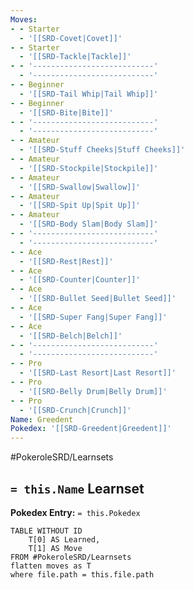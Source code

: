```yaml
---
Moves:
- - Starter
  - '[[SRD-Covet|Covet]]'
- - Starter
  - '[[SRD-Tackle|Tackle]]'
- - '---------------------------'
  - '---------------------------'
- - Beginner
  - '[[SRD-Tail Whip|Tail Whip]]'
- - Beginner
  - '[[SRD-Bite|Bite]]'
- - '---------------------------'
  - '---------------------------'
- - Amateur
  - '[[SRD-Stuff Cheeks|Stuff Cheeks]]'
- - Amateur
  - '[[SRD-Stockpile|Stockpile]]'
- - Amateur
  - '[[SRD-Swallow|Swallow]]'
- - Amateur
  - '[[SRD-Spit Up|Spit Up]]'
- - Amateur
  - '[[SRD-Body Slam|Body Slam]]'
- - '---------------------------'
  - '---------------------------'
- - Ace
  - '[[SRD-Rest|Rest]]'
- - Ace
  - '[[SRD-Counter|Counter]]'
- - Ace
  - '[[SRD-Bullet Seed|Bullet Seed]]'
- - Ace
  - '[[SRD-Super Fang|Super Fang]]'
- - Ace
  - '[[SRD-Belch|Belch]]'
- - '---------------------------'
  - '---------------------------'
- - Pro
  - '[[SRD-Last Resort|Last Resort]]'
- - Pro
  - '[[SRD-Belly Drum|Belly Drum]]'
- - Pro
  - '[[SRD-Crunch|Crunch]]'
Name: Greedent
Pokedex: '[[SRD-Greedent|Greedent]]'
---
```


#PokeroleSRD/Learnsets

## `= this.Name` Learnset

**Pokedex Entry:** `= this.Pokedex`

```dataview
TABLE WITHOUT ID
    T[0] AS Learned,
    T[1] AS Move
FROM #PokeroleSRD/Learnsets
flatten moves as T
where file.path = this.file.path
```
